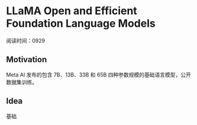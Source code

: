 # LLaMA Open and Efficient Foundation Language Models

阅读时间：0929



## Motivation
Meta AI 发布的包含 7B、13B、33B 和 65B 四种参数规模的基础语言模型，公开数据集训练。

## Idea
基础
